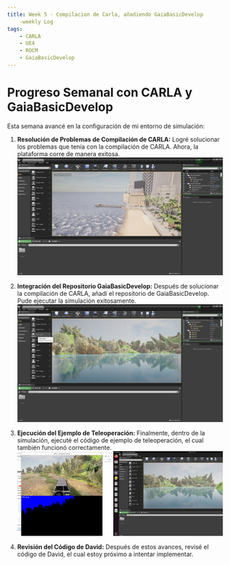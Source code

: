 ```yaml
---
title: Week 5 - Compilacion de Carla, añadiendo GaiaBasicDevelop
    -weekly Log
tags:
    - CARLA
    - UE4
    - ROCM
    - GaiaBasicDevelop
---
```

# Progreso Semanal con CARLA y GaiaBasicDevelop

Esta semana avancé en la configuración de mi entorno de simulación:

1.  **Resolución de Problemas de Compilación de CARLA:**
    Logré solucionar los problemas que tenía con la compilación de CARLA. Ahora, la plataforma corre de manera exitosa.
    ![Compilación Exitosa](image06.png)

2.  **Integración del Repositorio GaiaBasicDevelop:**
    Después de solucionar la compilación de CARLA, añadí el repositorio de GaiaBasicDevelop. Pude ejecutar la simulación exitosamente.
    ![Simulación Exitosa](image07.png)

3.  **Ejecución del Ejemplo de Teleoperación:**
    Finalmente, dentro de la simulación, ejecuté el código de ejemplo de teleoperación, el cual también funcionó correctamente.
    ![Teleoperación Exitosa](image08.png)

4.  **Revisión del Código de David:**
    Después de estos avances, revisé el código de David, el cual estoy próximo a intentar implementar.